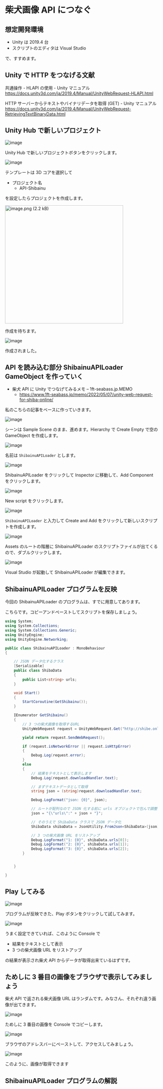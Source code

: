 # 柴犬画像 API につなぐ

## 想定開発環境

- Unity は 2019.4 台
- スクリプトのエディタは Visual Studio

で、すすめます。

## Unity で HTTP をつなげる文献

共通操作 - HLAPI の使用 - Unity マニュアル
https://docs.unity3d.com/ja/2019.4/Manual/UnityWebRequest-HLAPI.html

HTTP サーバーからテキストやバイナリデータを取得 (GET) - Unity マニュアル
https://docs.unity3d.com/ja/2019.4/Manual/UnityWebRequest-RetrievingTextBinaryData.html

## Unity Hub で新しいプロジェクト

![image](https://i.gyazo.com/66d21dad134c483d99e51b56010f2028.png)

Unity Hub で新しいプロジェクトボタンをクリックします。

![image](https://i.gyazo.com/5bfab3113a939a88c8480f098bb84383.png)

テンプレートは 3D コアを選択して

- プロジェクト名
    - API-Shibainu

を設定したらプロジェクトを作成します。

<img width="389" alt="image.png (2.2 kB)" src="https://img.esa.io/uploads/production/attachments/3062/2022/06/21/8131/9ddf312f-bc49-44b2-9d02-98f55686a8be.png">

作成を待ちます。

![image](https://i.gyazo.com/e82758bd203d860b1158932c904fc7d0.png)

作成されました。

## API を読み込む部分 ShibainuAPILoader GameObject を作っていく

- 柴犬 API に Unity でつなげてみるメモ – 1ft-seabass.jp.MEMO
    - https://www.1ft-seabass.jp/memo/2022/05/07/unity-web-request-for-shiba-online/

私のこちらの記事をベースに作っていきます。

![image](https://i.gyazo.com/d3959983cf68fea851204562dc927299.png)

シーンは Sample Scene のまま、進めます。Hierarchy で Create Empty で空の GameObject を作成します。

![image](https://i.gyazo.com/6a26379d773f9c99bb5de3b530c568ae.png)

名前は `ShibainuAPILoader` とします。

![image](https://i.gyazo.com/95283fcfd6a7289a8c69da07b46fcee0.png)

ShibainuAPILoader をクリックして Inspector に移動して、Add Component をクリックします。

![image](https://i.gyazo.com/f0703235528e197956eedc92371928b7.png)

New script をクリックします。

![image](https://i.gyazo.com/f35bec8bc86b84aebbc0a4304b5caa84.png)

`ShibainuAPILoader` と入力して Create and Add をクリックして新しいスクリプトを作成します。

![image](https://i.gyazo.com/ec0591ade56928fba8914bbce35f5000.png)

Assets のルートの階層に ShibainuAPILoader のスクリプトファイルが出てくるので、ダブルクリックします。

![image](https://i.gyazo.com/a8692371d552ab64f80c852e8e1e5d24.png)

Visual Studio が起動して ShibainuAPILoader が編集できます。

## ShibainuAPILoader プログラムを反映

今回の ShibainuAPILoader のプログラムは、すでに用意してあります。

こちらです。コピーアンドペーストしてスクリプトを保存しましょう。

```csharp
using System;
using System.Collections;
using System.Collections.Generic;
using UnityEngine;
using UnityEngine.Networking;

public class ShibainuAPILoader : MonoBehaviour
{

    // JSON データ化するクラス
    [Serializable]
    public class ShibaData
    {
        public List<string> urls;
    }

    void Start()
    {
        StartCoroutine(GetShibainu());
    }

    IEnumerator GetShibainu()
    {
        // 3 つの柴犬画像を取得するURL
        UnityWebRequest request = UnityWebRequest.Get("http://shibe.online/api/shibes?count=3&urls=true&httpsUrls=true");

        yield return request.SendWebRequest();

        if (request.isNetworkError || request.isHttpError)
        {
            Debug.Log(request.error);
        }
        else
        {
            // 結果をテキストとして表示します
            Debug.Log(request.downloadHandler.text);

            // まずテキストデータとして取得
            string json = (string)request.downloadHandler.text;

            Debug.LogFormat("json: {0}", json);

            // ルートが配列なので JSON 化する前に urls オブジェクトで包んで調整する
            json = "{\"urls\":" + json + "}";

            // そのうえで ShibaData クラスで JSON データ化
            ShibaData shibaData = JsonUtility.FromJson<ShibaData>(json);

            // 3 つの柴犬画像 URL をリストアップ
            Debug.LogFormat("1: {0}", shibaData.urls[0]);
            Debug.LogFormat("2: {0}", shibaData.urls[1]);
            Debug.LogFormat("3: {0}", shibaData.urls[2]);
        }


    }

}
```

## Play してみる

![image](https://i.gyazo.com/aa765e1b788e9ada4845a1e838cecda9.png)

プログラムが反映できた、Play ボタンをクリックして試してみます。

![image](https://i.gyazo.com/cbd956b419b9ad81a456820ad0f0a855.png)

うまく設定できていれば、このように Console で

- 結果をテキストとして表示
- 3 つの柴犬画像 URL をリストアップ

の結果が表示され柴犬 API からデータが取得出来ているはずです。

## ためしに 3 番目の画像をブラウザで表示してみましょう

柴犬 API で返される柴犬画像 URL はランダムです。みなさん、それぞれ違う画像が出てきます。

![image](https://i.gyazo.com/728ab1bc727950222d256e5db6e4d080.png)

ためしに 3 番目の画像を Console でコピーします。

![image](https://i.gyazo.com/3fc3a1b3de09f3e92ca4478e22cb2942.png)

ブラウザのアドレスバーにペーストして、アクセスしてみましょう。

![image](https://i.gyazo.com/7ec52a53d8ae79b3906d6fa26d8e991e.jpg)

このように、画像が取得できます

## ShibainuAPILoader プログラムの解説

## 
